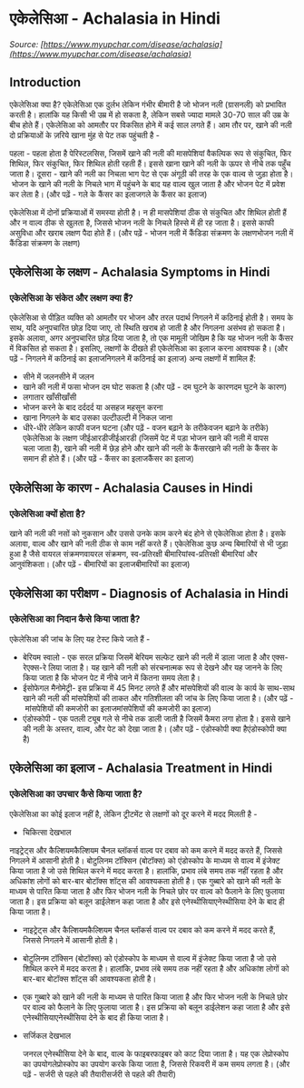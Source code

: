 # एकेलेसिआ - Achalasia in Hindi
_Source: [https://www.myupchar.com/disease/achalasia](https://www.myupchar.com/disease/achalasia)_

## Introduction
एकेलेसिआ क्या है?
एकेलेसिआ एक दुर्लभ लेकिन गंभीर बीमारी है जो भोजन नली (ग्रासनली) को प्रभावित करती है। हालांकि यह किसी भी उम्र में हो सकता है, लेकिन सबसे ज्यादा मामले 30-70 साल की उम्र के बीच होते हैं। एकेलेसिआ को आमतौर पर विकसित होने में कई साल लगते हैं।
आम तौर पर, खाने की नली दो प्रक्रियाओं के ज़रिये खाना मुंह से पेट तक पहुंचती है -

पहला - पहला होता है पेरिस्टलसिस, जिसमें खाने की नली की मासपेशियां वैकल्पिक रूप से संकुचित, फिर शिथिल, फिर संकुचित, फिर शिथिल होती रहती हैं। इससे खाना खाने की नली के ऊपर से नीचे तक पहुँच जाता है।
दूसरा - खाने की नली का निचला भाग पेट से एक अंगूठी की तरह के एक वाल्व से जुड़ा होता है। भोजन के खाने की नली के निचले भाग में पहुंचने के बाद यह वाल्व खुल जाता है और भोजन पेट में प्रवेश कर लेता है। (और पढ़ें - गले के कैंसर का इलाजगले के कैंसर का इलाज)

एकेलेसिआ में दोनों प्रक्रियाओं में समस्या होती है। न ही मासपेशियां ठीक से संकुचित और शिथिल होती हैं और न वाल्व ठीक से खुलता है, जिससे भोजन नली के निचले हिस्से में ही रह जाता है। इससे काफी असुविधा और खराब लक्षण पैदा होते हैं।
(और पढ़ें - भोजन नली में कैंडिडा संक्रमण के लक्षणभोजन नली में कैंडिडा संक्रमण के लक्षण)

## एकेलेसिआ के लक्षण - Achalasia Symptoms in Hindi
### एकेलेसिआ के संकेत और लक्षण क्या हैं?
एकेलेसिआ से पीड़ित व्यक्ति को आमतौर पर भोजन और तरल पदार्थ निगलने में कठिनाई होती है। समय के साथ, यदि अनुपचारित छोड़ दिया जाए, तो स्थिति खराब हो जाती है और निगलना असंभव हो सकता है। इसके अलावा, अगर अनुपचारित छोड़ दिया जाता है, तो एक मामूली जोखिम है कि यह भोजन नली के कैंसर में विकसित हो सकता है। इसलिए, लक्षणों के दीखते ही एकेलेसिआ का इलाज करना आवश्यक है। (और पढ़ें - निगलने में कठिनाई का इलाजनिगलने में कठिनाई का इलाज)
अन्य लक्षणों में शामिल हैं:
- सीने में जलनसीने में जलन
- खाने की नली में फसा भोजन दम घोट सकता है (और पढ़ें - दम घुटने के कारणदम घुटने के कारण)
- लगातार खाँसीखाँसी
- भोजन करने के बाद दर्ददर्द या असहज महसून करना
- खाना निगलने के बाद उसका उल्टीउल्टी में निकल जाना
- धीरे-धीरे लेकिन काफी वजन घटना (और पढ़ें - वजन बढ़ाने के तरीकेवजन बढ़ाने के तरीके)
एकेलेसिआ के लक्षण जीईआरडीजीईआरडी (जिसमें पेट में पड़ा भोजन खाने की नली में वापस चला जाता है), खाने की नली में छेड़ होने और खाने की नली के कैंसरखाने की नली के कैंसर के समान ही होते हैं।
(और पढ़ें - कैंसर का इलाजकैंसर का इलाज)

## एकेलेसिआ के कारण - Achalasia Causes in Hindi
### एकेलेसिआ क्यों होता है?
खाने की नली की नसों को नुकसान और उससे उनके काम करने बंद होने से एकेलेसिआ होता है। इसके अलावा, वाल्व और खाने की नली ठीक से काम नहीं करते हैं।
एकेलेसिआ कुछ अन्य बिमारियों से भी जुड़ा हुआ है जैसे वायरल संक्रमणवायरल संक्रमण, स्व-प्रतिरक्षी बीमारियांस्व-प्रतिरक्षी बीमारियां और आनुवंशिकता।
(और पढ़ें - बीमारियों का इलाजबीमारियों का इलाज)

## एकेलेसिआ का परीक्षण - Diagnosis of Achalasia in Hindi
### एकेलेसिआ का निदान कैसे किया जाता है?
एकेलेसिआ की जांच के लिए यह टेस्ट किये जाते हैं -
- बेरियम स्वालो - एक सरल प्रक्रिया जिसमें बेरियम सल्फेट खाने की नली में डाला जाता है और एक्स-रेएक्स-रे लिया जाता है। यह खाने की नली को संरचनात्मक रूप से देखने और यह जानने के लिए किया जाता है कि भोजन पेट में नीचे जाने में कितना समय लेता है।
- ईसोफेगल मैनोमेट्री- इस प्रक्रिया में 45 मिनट लगते हैं और मांसपेशियों की वाल्व के कार्य के साथ-साथ खाने की नली की मांसपेशियों की ताकत और गतिशीलता की जांच के लिए किया जाता है। (और पढ़ें - मांसपेशियों की कमजोरी का इलाजमांसपेशियों की कमजोरी का इलाज)
- एंडोस्कोपी - एक पतली ट्यूब गले से नीचे तक डाली जाती है जिसमें कैमरा लगा होता है। इससे खाने की नली के अस्तर, वाल्व, और पेट को देखा जाता है। (और पढ़ें - एंडोस्कोपी क्या हैएंडोस्कोपी क्या है)

## एकेलेसिआ का इलाज - Achalasia Treatment in Hindi
### एकेलेसिआ का उपचार कैसे किया जाता है?
एकेलेसिआ का कोई इलाज नहीं है, लेकिन ट्रीटमेंट से लक्षणों को दूर करने में मदद मिलती है -
- चिकित्सा देखभाल
	
नाइट्रेट्स और कैल्शियमकैल्शियम चैनल ब्लॉकर्स वाल्व पर दबाव को कम करने में मदद करते हैं, जिससे निगलने में आसानी होती है।
बोटुलिनम टॉक्सिन (बोटॉक्स) को एंडोस्कोप के माध्यम से वाल्व में इंजेक्ट किया जाता है जो उसे शिथिल करने में मदद करता है। हालांकि, प्रभाव लंबे समय तक नहीं रहता है और अधिकांश लोगों को बार-बार बोटॉक्स शॉट्स की आवश्यकता होती है।
एक गुब्बारे को खाने की नली के माध्यम से पारित किया जाता है और फिर भोजन नली के निचले छोर पर वाल्व को फैलाने के लिए फुलाया जाता है। इस प्रक्रिया को बलून डाईलेशन कहा जाता है और इसे एनेस्थीसियाएनेस्थीसिया देने के बाद ही किया जाता है।
- नाइट्रेट्स और कैल्शियमकैल्शियम चैनल ब्लॉकर्स वाल्व पर दबाव को कम करने में मदद करते हैं, जिससे निगलने में आसानी होती है।
- बोटुलिनम टॉक्सिन (बोटॉक्स) को एंडोस्कोप के माध्यम से वाल्व में इंजेक्ट किया जाता है जो उसे शिथिल करने में मदद करता है। हालांकि, प्रभाव लंबे समय तक नहीं रहता है और अधिकांश लोगों को बार-बार बोटॉक्स शॉट्स की आवश्यकता होती है।
- एक गुब्बारे को खाने की नली के माध्यम से पारित किया जाता है और फिर भोजन नली के निचले छोर पर वाल्व को फैलाने के लिए फुलाया जाता है। इस प्रक्रिया को बलून डाईलेशन कहा जाता है और इसे एनेस्थीसियाएनेस्थीसिया देने के बाद ही किया जाता है।
- सर्जिकल देखभाल
	जनरल एनेस्थीसिया देने के बाद, वाल्व के फाइबरफाइबर को काट दिया जाता है। यह एक लेप्रोस्कोप का उपयोगलेप्रोस्कोप का उपयोग करके किया जाता है, जिससे रिकवरी में कम समय लगता है। (और पढ़ें - सर्जरी से पहले की तैयारीसर्जरी से पहले की तैयारी)

